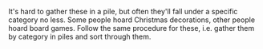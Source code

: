 It's hard to gather these in a pile, but often they'll fall under a specific category no less. Some people hoard Christmas decorations, other people hoard board games. Follow the same procedure for these, i.e. gather them by category in piles and sort through them.